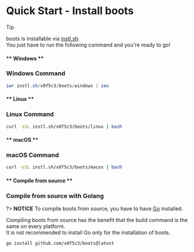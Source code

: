 # Quick Start - Install boots

> [!TIP]
> boots is installable via [instl.sh](https://instl.sh).\
> You just have to run the following command and you're ready to go!

<!-- tabs:start -->

#### ** Windows **

### Windows Command

```powershell
iwr instl.sh/x0f5c3/boots/windows | iex
```

#### ** Linux **

### Linux Command

```bash
curl -sSL instl.sh/x0f5c3/boots/linux | bash
```

#### ** macOS **

### macOS Command

```bash
curl -sSL instl.sh/x0f5c3/boots/macos | bash
```

#### ** Compile from source **

### Compile from source with Golang

?> **NOTICE**
To compile boots from source, you have to have [Go](https://golang.org/) installed.

Compiling boots from source has the benefit that the build command is the same on every platform.\
It is not recommended to install Go only for the installation of boots.

```command
go install github.com/x0f5c3/boots@latest
```

<!-- tabs:end -->
